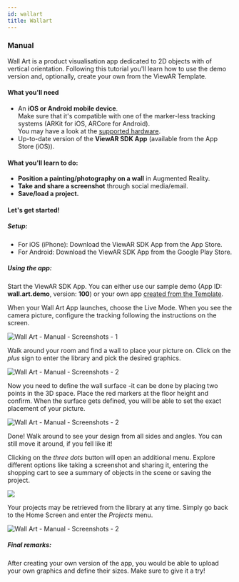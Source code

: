 ```yaml
---
id: wallart
title: Wallart
---
```


### Manual

Wall Art is a product visualisation app dedicated to 2D objects with of vertical orientation. Following this tutorial you'll learn how to use the demo version and, optionally, create your own from the ViewAR Template.

#### What you'll need

- An **iOS or Android mobile device**.  
  Make sure that it's compatible with one of the marker-less tracking systems (ARKit for iOS, ARCore for Android).  
  You may have a look at the [supported hardware](/docs/sdk/additional_information/hardware).
- Up-to-date version of the **ViewAR SDK App** (available from the App Store (iOS)).

#### What you'll learn to do:

- **Position a painting/photography on a wall** in Augmented Reality.
- **Take and share a screenshot** through social media/email.
- **Save/load a project.**

#### Let's get started!

##### Setup:

- For iOS (iPhone): Download the ViewAR SDK App from the App Store.
- For Android: Download the ViewAR SDK App from the Google Play Store.

##### Using the app:

Start the ViewAR SDK App. You can either use our sample demo (App ID: **wall.art.demo**, version: **100**) or your own app [created from the Template](/docs/tutorials/wallart/app_builder).

When your Wall Art App launches, choose the Live Mode. When you see the camera picture, configure the tracking following the instructions on the screen.

![Wall Art - Manual - Screenshots - 1](assets/Wall%20Art%20-%20Tutorial%20-%201.jpg)

Walk around your room and find a wall to place your picture on.
Click on the _plus_ sign to enter the library and pick the desired graphics.

![Wall Art - Manual - Screenshots - 2](assets/Wall%20Art%20-%20Tutorial%20-%202.jpg)

Now you need to define the wall surface -it can be done by placing two points in the 3D space. Place the red markers at the floor height and confirm.
When the surface gets defined, you will be able to set the exact placement of your picture.

![Wall Art - Manual - Screenshots - 2](assets/Wall%20Art%20-%20Tutorial%20-%203.jpg)

Done!
Walk around to see your design from all sides and angles. You can still move it around, if you fell like it!

Clicking on the _three dots_ button will open an additional menu. Explore different options like taking a screenshot and sharing it, entering the shopping cart to see a summary of objects in the scene or saving the project.

![](assets/Wall%20Art%20-%20Tutorial%20-%204.jpg)

Your projects may be retrieved from the library at any time. Simply go back to the Home Screen and enter the _Projects_ menu.

![Wall Art - Manual - Screenshots - 2](assets/Wall%20Art%20-%20Tutorial%20-%205.jpg)

##### Final remarks:

After creating your own version of the app, you would be able to upload your own graphics and define their sizes. Make sure to give it a try!

